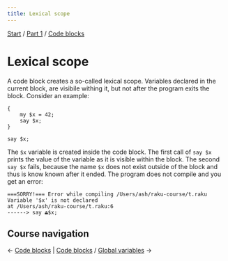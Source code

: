 ```yaml
---
title: Lexical scope
---
```


[Start](/raku-course/) / [Part 1](/raku-course/part1) / [Code blocks](code-blocks)

# Lexical scope

A code block creates a so-called lexical scope. Variables declared in the current block, are visibile withing it, but not after the program exits the block. Consider an example:

    {
        my $x = 42;
        say $x;
    }

    say $x;

The `$x` variable is created inside the code block. The first call of `say $x` prints the value of the variable as it is visible within the block. The second `say $x` fails, because the name `$x` does not exist outside of the block and thus is know known after it ended. The program does not compile and you get an error:

    ===SORRY!=== Error while compiling /Users/ash/raku-course/t.raku
    Variable '$x' is not declared
    at /Users/ash/raku-course/t.raku:6
    ------> say ⏏$x;

## Course navigation

← [Code blocks](/raku-course/code-blocks) | [Code blocks](/raku-course/code-blocks) / [Global variables](/raku-course/code-blocks/global-variables) →
